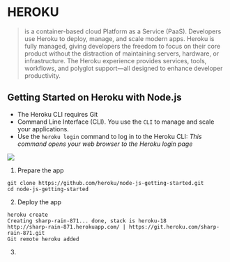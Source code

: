# HEROKU
> is a container-based cloud Platform as a Service (PaaS). Developers use Heroku to deploy, manage, and scale modern apps.
> Heroku is fully managed, giving developers the freedom to focus on their core product without the distraction of maintaining servers, hardware, or infrastructure. The Heroku experience provides services, tools, workflows, and polyglot support—all designed to enhance developer productivity.

## Getting Started on Heroku with Node.js
- The Heroku CLI requires Git
- Command Line Interface (CLI). You use the `CLI` to manage and scale your applications.
- Use the `heroku login` command to log in to the Heroku CLI: *This command opens your web browser to the Heroku login page*

![](https://encrypted-tbn0.gstatic.com/images?q=tbn:ANd9GcQdFFzXERUKZD5S9FbzLlrqZcmP-mSPh18bMw&usqp=CAU)

1. Prepare the app
```
git clone https://github.com/heroku/node-js-getting-started.git
cd node-js-getting-started
```
2. Deploy the app
```
heroku create
Creating sharp-rain-871... done, stack is heroku-18
http://sharp-rain-871.herokuapp.com/ | https://git.heroku.com/sharp-rain-871.git
Git remote heroku added
```
3. 

